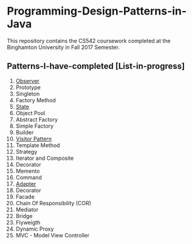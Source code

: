 # Programming-Design-Patterns-in-Java
This repository contains the CS542 coursework completed at the Binghamton University in Fall 2017 Semester.

## Patterns-I-have-completed [List-in-progress]
01. [Observer](https://github.com/anirtek/Design-Patterns/tree/master/02%20Observer%20Pattern)
02. Prototype
03. Singleton
04. Factory Method
05. [State](https://github.com/anirtek/Design-Patterns/tree/master/03%20State%20Pattern)
06. Object Pool
07. Abstract Factory
08. Simple Factory
09. Builder
10. [Visitor Pattern](https://github.com/anirtek/Design-Patterns/tree/master/05%20Visitor%20Pattern)
11. Template Method
12. Strategy
13. Iterator and Composite
14. Decorator
15. Memento
16. Command
17. [Adapter](https://github.com/anirtek/Design-Patterns/tree/master/06%20Adapter%20Pattern)
18. Decorator
19. Facade
20. Chain Of Responsibility (COR)
21. Mediator
22. Bridge
23. Flyweigth
24. Dynamic Proxy
25. MVC - Model View Controller
